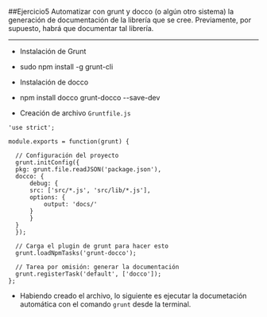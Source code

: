 ##Ejercicio5
Automatizar con grunt y docco (o algún otro sistema) la generación de documentación de la librería que se cree. Previamente, por supuesto, habrá que documentar tal librería.
_____

* Instalación de Grunt
 - sudo npm install -g grunt-cli

* Instalación de docco
 - npm install docco grunt-docco --save-dev

- Creación de archivo ```Gruntfile.js```
```
'use strict';

module.exports = function(grunt) {

  // Configuración del proyecto
  grunt.initConfig({
  pkg: grunt.file.readJSON('package.json'),
  docco: {
	  debug: {
	  src: ['src/*.js', 'src/lib/*.js'],
	  options: {
		  output: 'docs/'
	  }
	  }
  }
  });

  // Carga el plugin de grunt para hacer esto
  grunt.loadNpmTasks('grunt-docco');

  // Tarea por omisión: generar la documentación
  grunt.registerTask('default', ['docco']);
};
```

- Habiendo creado el archivo, lo siguiente es ejecutar la documetación automática con el comando ```grunt``` desde la terminal.

